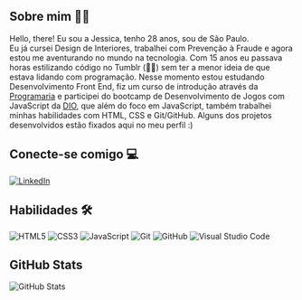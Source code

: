 ##  Sobre mim 👩‍🦰
 
 Hello, there! Eu sou a Jessica, tenho 28 anos, sou de São Paulo.<br>
 Eu já cursei Design de Interiores, trabalhei com Prevenção à Fraude e agora estou me aventurando no mundo na tecnologia. Com 15 anos eu passava horas estilizando código no Tumblr (👵🏼) sem ter a menor ideia de que estava lidando com programação. Nesse momento estou estudando Desenvolvimento Front End, fiz um curso de introdução através da [Programaria](https://www.programaria.org/) e participei do bootcamp de Desenvolvimento de Jogos com JavaScript da [DIO](https://www.dio.me/.), que além do foco em JavaScript, também trabalhei minhas habilidades com HTML, CSS e Git/GitHub. Alguns dos projetos desenvolvidos estão fixados aqui no meu perfil :) 

## Conecte-se comigo 💻

[![LinkedIn](https://img.shields.io/badge/LinkedIn-76a5af?style=for-the-badge&logo=linkedin&logoColor=0E76A8)](https://www.linkedin.com/in/jessica-fsalazar/)



## Habilidades 🛠
![HTML5](https://img.shields.io/badge/HTML5-76a5af?style=for-the-badge&logo=html5)
![CSS3](https://img.shields.io/badge/CSS3-76a5af?style=for-the-badge&logo=css3&logoColor=264CE4)
![JavaScript](https://img.shields.io/badge/JavaScript-76a5af?style=for-the-badge&logo=javascript)
![Git](https://img.shields.io/badge/git-76a5af.svg?style=for-the-badge&logo=git&logoColor=white)
![GitHub](https://img.shields.io/badge/github-76a5af.svg?style=for-the-badge&logo=github&logoColor=white)
![Visual Studio Code](https://img.shields.io/badge/Visual%20Studio%20Code-76a5af.svg?style=for-the-badge&logo=visual-studio-code&logoColor=white)

## GitHub Stats

![GitHub Stats](https://github-readme-stats.vercel.app/api?username=jessica-f-salazar&theme=transparent&bg_color=76a5af&border_color=30A3DC&show_icons=true&icon_color=30A3DC&title_color=E94D5F&text_color=FFF)
